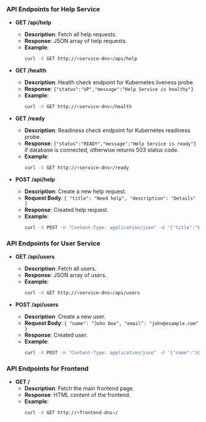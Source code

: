 ### API Endpoints for Help Service

- **GET /api/help**
  - **Description**: Fetch all help requests.
  - **Response**: JSON array of help requests.
  - **Example**:
    ```bash
    curl -X GET http://<service-dns>/api/help
    ```

- **GET /health**
  - **Description**: Health check endpoint for Kubernetes liveness probe.
  - **Response**: `{"status":"UP","message":"Help Service is healthy"}`
  - **Example**:
    ```bash
    curl -X GET http://<service-dns>/health
    ```

- **GET /ready**
  - **Description**: Readiness check endpoint for Kubernetes readiness probe.
  - **Response**: `{"status":"READY","message":"Help Service is ready"}` if database is connected, otherwise returns 503 status code.
  - **Example**:
    ```bash
    curl -X GET http://<service-dns>/ready
    ```

- **POST /api/help**
  - **Description**: Create a new help request.
  - **Request Body**: `{ "title": "Need help", "description": "Details" }`
  - **Response**: Created help request.
  - **Example**:
    ```bash
    curl -X POST -H "Content-Type: application/json" -d '{"title":"Need help","description":"Details"}' http://<service-dns>/api/help
    ```

### API Endpoints for User Service

- **GET /api/users**
  - **Description**: Fetch all users.
  - **Response**: JSON array of users.
  - **Example**:
    ```bash
    curl -X GET http://<service-dns>/api/users
    ```

- **POST /api/users**
  - **Description**: Create a new user.
  - **Request Body**: `{ "name": "John Doe", "email": "john@example.com" }`
  - **Response**: Created user.
  - **Example**:
    ```bash
    curl -X POST -H "Content-Type: application/json" -d '{"name":"John Doe","email":"john@example.com"}' http://<service-dns>/api/users
    ```

### API Endpoints for Frontend

- **GET /**
  - **Description**: Fetch the main frontend page.
  - **Response**: HTML content of the frontend.
  - **Example**:
    ```bash
    curl -X GET http://<frontend-dns>/
    ```